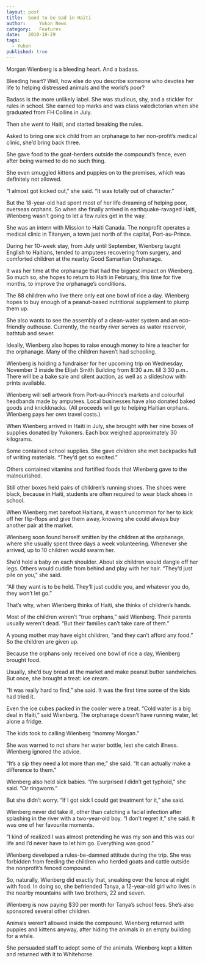 ```yaml
---
layout:	post
title:	Good to be bad in Haiti
author:     Yukon News
category:	Features
date:	2010-10-29
tags: 
  - Yukon
published: true
---
```


Morgan Wienberg is a bleeding heart. And a badass.

Bleeding heart? Well, how else do you describe someone who devotes her life to helping distressed animals and the world’s poor?

Badass is the more unlikely label. She was studious, shy, and a stickler for rules in school. She earned top marks and was class valedictorian when she graduated from FH Collins in July.

Then she went to Haiti, and started breaking the rules.

Asked to bring one sick child from an orphanage to her non-profit’s medical clinic, she’d bring back three.

She gave food to the goat-herders outside the compound’s fence, even after being warned to do no such thing.

She even smuggled kittens and puppies on to the premises, which was definitely not allowed.

“I almost got kicked out,” she said. “It was totally out of character.”

But the 18-year-old had spent most of her life dreaming of helping poor, overseas orphans. So when she finally arrived in earthquake-ravaged Haiti, Wienberg wasn’t going to let a few rules get in the way. <!-- BREAK -->

She was an intern with Mission to Haiti Canada. The nonprofit operates a medical clinic in Titanyen, a town just north of the capital, Port-au-Prince.

During her 10-week stay, from July until September, Wienberg taught English to Haitians, tended to amputees recovering from surgery, and comforted children at the nearby Good Samaritan Orphanage.

It was her time at the orphanage that had the biggest impact on Wienberg. So much so, she hopes to return to Haiti in February, this time for five months, to improve the orphanage’s conditions.

The 88 children who live there only eat one bowl of rice a day. Wienberg hopes to buy enough of a peanut-based nutritional supplement to plump them up.

She also wants to see the assembly of a clean-water system and an eco-friendly outhouse. Currently, the nearby river serves as water reservoir, bathtub and sewer.

Ideally, Wienberg also hopes to raise enough money to hire a teacher for the orphanage. Many of the children haven’t had schooling.

Wienberg is holding a fundraiser for her upcoming trip on Wednesday, November 3 inside the Elijah Smith Building from 8:30 a.m. till 3:30 p.m.. There will be a bake sale and silent auction, as well as a slideshow with prints available.

Wienberg will sell artwork from Port-au-Prince’s markets and colourful headbands made by amputees. Local businesses have also donated baked goods and knickknacks. (All proceeds will go to helping Haitian orphans. Wienberg pays her own travel costs.)

When Wienberg arrived in Haiti in July, she brought with her nine boxes of supplies donated by Yukoners. Each box weighed approximately 30 kilograms.

Some contained school supplies. She gave children she met backpacks full of writing materials. “They’d get so excited.”

Others contained vitamins and fortified foods that Wienberg gave to the malnourished.

Still other boxes held pairs of children’s running shoes. The shoes were black, because in Haiti, students are often required to wear black shoes in school.

When Wienberg met barefoot Haitians, it wasn’t uncommon for her to kick off her flip-flops and give them away, knowing she could always buy another pair at the market.

Wienberg soon found herself smitten by the children at the orphanage, where she usually spent three days a week volunteering. Whenever she arrived, up to 10 children would swarm her.

She’d hold a baby on each shoulder. About six children would dangle off her legs. Others would cuddle from behind and play with her hair. “They’d just pile on you,” she said.

“All they want is to be held. They’ll just cuddle you, and whatever you do, they won’t let go.”

That’s why, when Wienberg thinks of Haiti, she thinks of children’s hands.

Most of the children weren’t “true orphans,” said Wienberg. Their parents usually weren’t dead. “But their families can’t take care of them.”

A young mother may have eight children, “and they can’t afford any food.” So the children are given up.

Because the orphans only received one bowl of rice a day, Wienberg brought food.

Usually, she’d buy bread at the market and make peanut butter sandwiches. But once, she brought a treat: ice cream.

“It was really hard to find,” she said. It was the first time some of the kids had tried it.

Even the ice cubes packed in the cooler were a treat. “Cold water is a big deal in Haiti,” said Wienberg. The orphanage doesn’t have running water, let alone a fridge.

The kids took to calling Wienberg “mommy Morgan.”

She was warned to not share her water bottle, lest she catch illness. Wienberg ignored the advice.

“It’s a sip they need a lot more than me,” she said. “It can actually make a difference to them.”

Wienberg also held sick babies. “I’m surprised I didn’t get typhoid,” she said. “Or ringworm.”

But she didn’t worry. “If I got sick I could get treatment for it,” she said.

Wienberg never did take ill, other than catching a facial infection after splashing in the river with a two-year-old boy. “I don’t regret it,” she said. It was one of her favourite moments.

“I kind of realized I was almost pretending he was my son and this was our life and I’d never have to let him go. Everything was good.”

Wienberg developed a rules-be-damned attitude during the trip. She was forbidden from feeding the children who herded goats and cattle outside the nonprofit’s fenced compound.

So, naturally, Wienberg did exactly that, sneaking over the fence at night with food. In doing so, she befriended Tanya, a 12-year-old girl who lives in the nearby mountains with two brothers, 22 and seven.

Wienberg is now paying $30 per month for Tanya’s school fees. She’s also sponsored several other children.

Animals weren’t allowed inside the compound. Wienberg returned with puppies and kittens anyway, after hiding the animals in an empty building for a while.

She persuaded staff to adopt some of the animals. Wienberg kept a kitten and returned with it to Whitehorse.